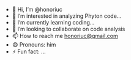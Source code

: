 - 👋 Hi, I’m @honoriuc
- 👀 I’m interested in analyzing Phyton code...
- 🌱 I’m currently learning coding...
- 💞️ I’m looking to collaborate on code analysis 
- 📫 How to reach me honoriuc@gmail.com 
- 😄 Pronouns: him
- ⚡ Fun fact: ...

<!---
honoriuc/honoriuc is a ✨ special ✨ repository because its `README.md` (this file) appears on your GitHub profile.
You can click the Preview link to take a look at your changes.
--->
